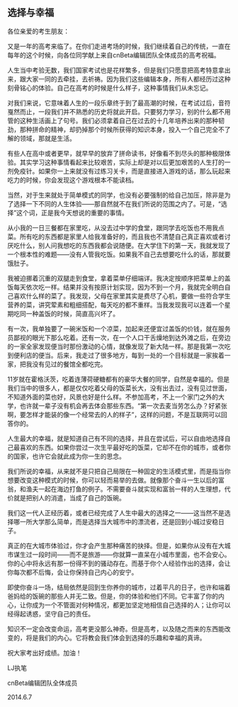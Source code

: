 
选择与幸福
---
各位亲爱的考生朋友：

又是一年的高考来临了。在你们走进考场的时候，我们继续着自己的传统，一直在每年的这个时候，向各位同学献上来自cnBeta编辑团队全体成员的高考祝福。

人生当中考验无数，我们国家考试也是花样繁多，但是我们只愿意把高考特意拿出来，跟大家一同的去牵挂，去祈祷。因为我们这些编辑本身，所有人都经历过这种刻骨铭心的体验。自己在高考的时候是什么样子，这种事情我们从未忘记。

对我们来说，它意味着人生的一段乐章终于到了最高潮的时候，在考试过后，音符戛然而止，一段我们并不熟悉的历史将就此开启。只要努力学习，别的什么都不用管的这种生活画上了句号。我们必须拿着自己在过去的十几年培养出来的那种韧劲，那种拼命的精神，却扔掉那个时候所获得的知识本身，投入一个自己完全不了解的领域，那就是生活。

有些人在高中或者更早，就早早的放弃了拼命读书，好像看不到尽头的那种极限体验。其实学习这种事情看起来比较艰苦，实际上却是对以后更加艰苦的人生打的一剂免疫针。如果你一上来就没有过练习关卡，而是直接进入游戏的话，那么玩起来吃力的时候，你会发现这个游戏根本不能读档。

当然，对于生来就处于简单模式的同学，也没有必要强制的给自己加压，除非是为了选择一下不同的人生体验——那自然就不在我们所说的范围之内了。可是，“选择”这个词，正是我今天想说的重要的事情。

从小我的一日三餐都在家里吃，从没去过中学的食堂，跟同学去吃饭也不用我点菜。所有吃的东西都是家里人给我准备好的，而且我也不清楚自己真正喜欢或者讨厌吃什么，别人问我想吃的东西我都会说随便。在大学住下的第一天，我就发现了一个根本性的难题——没有人管我吃饭。如果我不自己去想要吃什么的话，那就要饿肚子。

我被迫挪着沉重的双腿走到食堂，拿着菜单仔细端详。我决定按顺序把菜单上的盖饭每天依次吃一样。结果并没有按原计划实现，因为不到一个月，我就完全明白自己喜欢什么样的菜了。我发现，父母在家里其实是费尽了心机，要做一些符合学生营养的菜，讲究荤素和粗细搭配，每天吃的都不重样。当我发现我可以连着一个星期吃同一种盖饭的时候，简直高兴坏了。

有一次，我单独要了一碗米饭和一个凉菜，加起来还便宜过盖饭的价钱，就在服务员鄙视的眼光下那么吃着。还有一次，在一个人口干舌燥地到达外滩之后，在旁边的一家全家发现便当时那份激动的心情，就像发现了新大陆一样。那是我第一次吃到便利店的便当。后来，我走过了很多地方，每到一处的一个目标就是一家挨着一家，把我没有见过的餐馆全都吃完。

11岁就在霍格沃茨，吃着连薄荷硬糖都有的豪华大餐的同学，自然是幸福的。但是我们当中的很多人，都是仅仅吃着父母的饭菜长大，没有出去过，没有见过世面，不知道外面的菜也好，风景也好是什么样。不参加高考，不上一个家门之外的大学，也许就一辈子没有机会再去体会那些东西。“第一次去麦当劳怎么办？好紧张啊，要怎样才能装的像一个经常去的人的样子”，这样的问题，不是互联网可以回答你的。

人生最大的幸福，就是知道自己有不同的选择，并且在尝试后，可以自由地选择自己最喜欢的东西。如果你尝过一次生平最好吃的饭菜，它却不在你的城市，或者你的国家，也许它会就此成为你一生的思念。

我们所说的幸福，从来就不是只把自己局限在一种固定的生活模式里，而是指当你想要改变这种模式的时候，你可以轻而易举的去做。就像那个奋斗一生以后的富翁，和渔夫一起在海边打鱼的例子。不需要奋斗就实现和富翁一样的人生理想，代价就是把别人的消遣，当成了自己的饭碗。

我们这一代人正经历着，或者已经完成了人生中最大的选择之一——这当然不是选择哪一所大学那么简单，而是选择当大城市中的漂流者，还是回到小城过安稳日子。

真正的在大城市体验过，你才会产生那种痛苦的抉择。但是，如果你从没有在大城市谋生过一段时间——而不是旅游——你就算一直呆在小城市里面，也不会安心。你的心中将永远有那一份得不到的骚动存在。而基于你个人经验作出的选择，会让你每次都不后悔，会让你保持自己内心的安宁。

即使你奋斗一场，结局依然是回到生你养你的城市，过着平凡的日子，也许和端着爸妈给的饭碗的那些人并无二致。但是，你的体验和他们不同。它丰富了你的内心，让你成为一个不管面对何种情况，都更加坚定地相信自己选择的人；让你可以经得起诱惑，坚守自己的责任。

知识不一定会改变命运，高考更没那么神奇。但是高考，以及随之而来的东西能改变的，将是我们的内心。它将教会我们体会到选择的乐趣和幸福的真谛。

祝大家考出好成绩。加油！

LJ执笔

cnBeta编辑团队全体成员

2014.6.7

